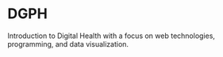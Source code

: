# DGPH
Introduction to Digital Health with a focus on web technologies, programming, and data visualization.
